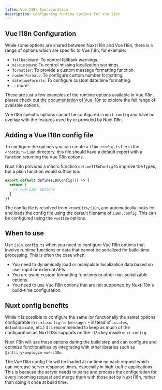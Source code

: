 ```yaml
---
title: Vue I18n Configuration
description: Configuring runtime options for Vue I18n
---
```


## Vue I18n Configuration

While some options are shared between Nuxt I18n and Vue I18n, there is a range of options which are specific to Vue I18n, for example:

- `fallbackWarn`: To control fallback warnings.
- `missingWarn`: To control missing localization warnings.
- `formatter`: To provide a custom message formatting function.
- `numberFormats`: To configure custom number formatting.
- `datetimeFormats`: To configure custom date time formatting.
- ... more!

These are just a few examples of the runtime options available in Vue I18n, please check out [the documentation of Vue I18n](https://vue-i18n.intlify.dev/) to explore the full range of available options.

Vue I18n specific options cannot be configured in `nuxt.config` and have no overlap with the features used by or provided by Nuxt I18n.

## Adding a Vue I18n config file

To configure the options you can create a `i18n.config.ts` file in the `<rootDir>/i18n` directory, this file should have a default export with a function returning the Vue I18n options.

Nuxt I18n provides a macro function `defineI18nConfig` to improve the types, but a plain function would suffice too:

```ts [i18n/i18n.config.ts]
export default defineI18nConfig(() => {
  return {
    // vue-i18n options
  }
})
```

The config file is resolved from `<rootDir>/i18n`, and automatically looks for and loads the config file using the default filename of `i18n.config`. This can be configured using the `vueI18n` options.

## When to use

Use `i18n.config.ts` when you need to configure Vue I18n options that involve runtime functions or data that cannot be serialized for build-time processing. This is often the case when:

- You need to dynamically load or manipulate localization data based on user input or external APIs.
- You are using custom formatting functions or other non-serializable options.
- You need to use Vue I18n options that are not supported by Nuxt I18n's build-time configuration.

## Nuxt config benefits

While it is possible to configure the same (or functionally the same) options configurable in `nuxt.config.ts` (`messages` - instead of `locales`, `defaultLocale`, etc.) it is recommended to keep as much of the configuration as Nuxt I18n supports on the `i18n` key inside `nuxt.config`.

Nuxt I18n will use these options during the build step and can configure and optimize functionalities by integrating with other libraries such as `@intlify/unplugin-vue-i18n`.

The Vue I18n config file will be loaded at runtime on each request which can increase server response times, especially in high-traffic applications. This is because the server needs to parse and process the configuration for every incoming request and merge them with those set by Nuxt I18n, rather than doing it once at build time.
